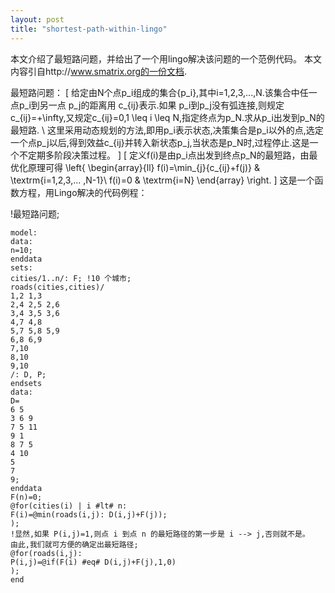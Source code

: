 ```yaml
---
layout: post
title: "shortest-path-within-lingo"
---
```

本文介绍了最短路问题，并给出了一个用lingo解决该问题的一个范例代码。
本文内容引自http://www.smatrix.org的一份文档.

最短路问题：
\[
给定由N个点p_i组成的集合\{p_i\},其中i=1,2,3,...,N.该集合中任一点p_i到另一点 p_j的距离用 c_{ij}表示.如果 p_i到p_j没有弧连接,则规定c_{ij}=+\infty,又规定c_{ij}=0,1 \leq i \leq N,指定终点为p_N.求从p_i出发到p_N的最短路.
\\
这里采用动态规划的方法,即用p_i表示状态,决策集合是p_i以外的点,选定一个点p_j以后,得到效益c_{ij}并转入新状态p_j,当状态是p_N时,过程停止.这是一个不定期多阶段决策过程。
\]
\[
定义f(i)是由p_i点出发到终点p_N的最短路，由最优化原理可得
\left\{ \begin{array}{ll}
f(i)=\min_{j}\{c_{ij}+f(j)\} & \textrm{i=1,2,3,... ,N-1}\\
f(i)=0 & \textrm{i=N}
\end{array} \right.
\]
这是一个函数方程，用Lingo解决的代码例程：

!最短路问题;
```Lingo
model:
data:
n=10;
enddata
sets:
cities/1..n/: F; !10 个城市;
roads(cities,cities)/
1,2 1,3
2,4 2,5 2,6
3,4 3,5 3,6
4,7 4,8
5,7 5,8 5,9
6,8 6,9
7,10
8,10
9,10
/: D, P;
endsets
data:
D=
6 5
3 6 9
7 5 11
9 1
8 7 5
4 10
5
7
9;
enddata
F(n)=0;
@for(cities(i) | i #lt# n:
F(i)=@min(roads(i,j): D(i,j)+F(j));
);
!显然,如果 P(i,j)=1,则点 i 到点 n 的最短路径的第一步是 i --> j,否则就不是。
由此,我们就可方便的确定出最短路径;
@for(roads(i,j):
P(i,j)=@if(F(i) #eq# D(i,j)+F(j),1,0)
);
end
```
